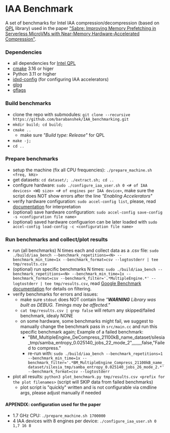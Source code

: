 # IAA Benchmark

A set of benchmarks for Intel IAA compression/decompression (based on [QPL](https://intel.github.io/qpl) library) used in the paper ["Sabre: Improving Memory Prefetching in Serverless MicroVMs with Near-Memory Hardware-Accelerated Compression"]().

### Dependencies
* all dependencies for [Intel QPL](https://intel.github.io/qpl/documentation/get_started_docs/installation.html#prerequisites)
* [cmake](https://cmake.org/) 3.16 or higer
* Python 3.11 or higher
* [idxd-config](https://github.com/intel/idxd-config) (for configuring IAA accelerators)
* [glog](https://github.com/google/glog)
* [gflags](https://github.com/gflags)

### Build benchmarks
* clone the repo with submodules: `git clone --recursive https://github.com/barabanshek/IAA_benchmarking.git`
* `mkdir build; cd build;`
* `cmake ..`
    * make sure *"Build type: Release"* for QPL
* `make -j;`
* `cd ..`

### Prepare benchmarks
* setup the machine (fix all CPU frequencies): `./prepare_machine.sh <freq, kHz>`
* get datasets: `cd dataset/; ./extract.sh; cd ..`
* configure hardware: `sudo ./configure_iaa_user.sh 0 <# of IAA devices> <WQ size> <# of engines per IAA device>`, make sure the script does NOT show errors after the line *"Enabling Accelerators"*
* verify hardware configuration: `sudo accel-config list`, please, read [documentation](https://github.com/intel/idxd-config/blob/stable/Documentation/accfg/accel-config-list.txt) for interpretation
* (optional) save hardware configuration: `sudo accel-config save-config -s <configuration file name>`
* (optional) saved hardware configuarion can be later loaded with `sudo accel-config load-config -c <configuration file name>`

### Run benchmarks and collect/plot results
* run (all benchmarks) N times each and collect data as a .csv file: `sudo ./build/iaa_bench --benchmark_repetitions=<N> --benchmark_min_time=1x --benchmark_format=csv --logtostderr | tee tmp/results.csv`
* (optional) run specific benchmarks N times: `sudo ./build/iaa_bench --benchmark_repetitions=<N> --benchmark_min_time=1x --benchmark_format=csv --benchmark_filter='.*MultipleEngine.*' --logtostderr | tee tmp/results.csv`, read [Google Benchmark documentation](https://github.com/google/benchmark) for details on filtering.
* verify benchmarks for errors and issues:
    * make sure `stdout` does NOT contain line *"***WARNING*** Library was built as DEBUG. Timings may be affected."*
    * `cat tmp/results.csv | grep false` will return any skipped/failed benchmark, idealy NONE
    * on some hardware, some benchmarks might fail, we suggest to manually change the benchmark pass in `src/main.cc` and run this specific benchmark again; Example of a failed benchmark:
        * "BM_MultipleEngine_DeCompress_21100kB_name_dataset/silesia_tmp/samba_entropy_0.025140_jobs_22_mode_2",,,,,,,,false,"Failed to compress."
        * re-run with: `sudo ./build/iaa_bench --benchmark_repetitions=1 --benchmark_min_time=1x --benchmark_filter='.*BM_MultipleEngine_Compress_21100kB_name_dataset/silesia_tmp/samba_entropy_0.025140_jobs_26_mode_2.*' --benchmark_format=csv --logtostderr`
* plot all results: `python3 plot_benchmark.py tmp/results.csv <prefix for the plot filenames>` (script will SKIP data from failed benchmarks)
    * plot script is "quickly" written and is not configurable via cmdline args, please adjust manually if needed

#### APPENDIX: configuration used for the paper
* 1.7 GHz CPU: `./prepare_machine.sh 1700000`
* 4 IAA devices with 8 engines per device: `./configure_iaa_user.sh 0 1,7 16 8`
